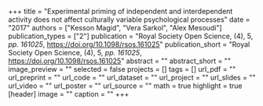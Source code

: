 +++
title = "Experimental priming of independent and interdependent activity does not affect culturally variable psychological processes"
date = "2017"
authors = ["Kesson Magid", "Vera Sarkol", "Alex Mesoudi"]
publication_types = ["2"]
publication = "Royal Society Open Science, (4), 5, _pp. 161025_, https://doi.org/10.1098/rsos.161025"
publication_short = "Royal Society Open Science, (4), 5, _pp. 161025_, https://doi.org/10.1098/rsos.161025"
abstract = ""
abstract_short = ""
image_preview = ""
selected = false
projects = []
tags = []
url_pdf = ""
url_preprint = ""
url_code = ""
url_dataset = ""
url_project = ""
url_slides = ""
url_video = ""
url_poster = ""
url_source = ""
math = true
highlight = true
[header]
image = ""
caption = ""
+++
